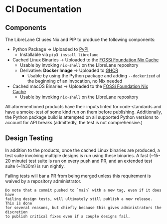 # CI Documentation

## Components

The LibreLane CI uses Nix and PIP to produce the following components:

* Python Package → Uploaded to [PyPI](https://pypi.org/)
  * Installable via `pip3 install librelane`
* Cached Linux Binaries -> Uploaded to the
  [FOSSi Foundation Nix Cache](https://nix-cache.fossi-foundation.org)
  * Usable by invoking `nix-shell` on the LibreLane repository
  * Derivative: **Docker Image** → Uploaded to [GHCR](https://ghcr.io/)
    * Usable by using the Python package and adding `--dockerized` at the
      beginning of an invocation, no Nix needed
* Cached macOS Binaries -> Uploaded to the
  [FOSSi Foundation Nix Cache](https://nix-cache.fossi-foundation.org)
  * Usable by invoking `nix-shell` on the LibreLane repository

All aforementioned products have their inputs linted for code-standards and have
a smoke-test of some kind run on them before publishing. Additionally, the Python
package build is attempted on all supported Python versions to account for
API breaks (admittedly, the test is not comprehensive.)

## Design Testing

In addition to the products, once the cached Linux binaries are produced, a test
suite involving multiple designs is run using these binaries. A fast (~15-20 minute)
test suite is run on every push and PR, and an extended test suite (~1h30m) is run
nightly.

Failing tests will bar a PR from being merged unless this requirement is waived
by a repository administrator.

```{note}
Do note that a commit pushed to `main` with a new tag, even if it does have
failing design tests, will ultimately still publish a new release. This is done
for several reasons, but chiefly because this gives administrators the discretion
to publish critical fixes even if a couple designs fail.
```
